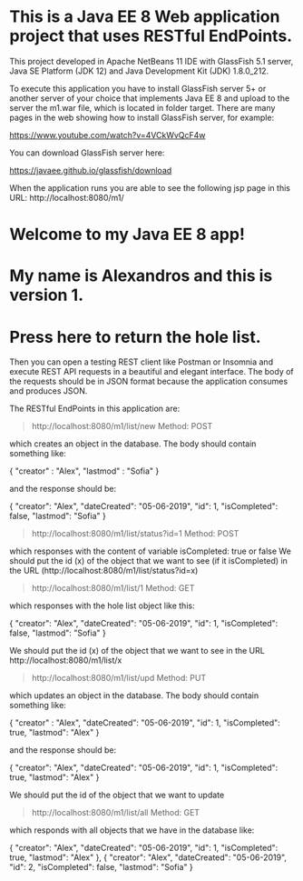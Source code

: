 # This is a Java EE 8 Web application project that uses RESTful EndPoints.

This project developed in Apache NetBeans 11 IDE with GlassFish 5.1 server, Java SE Platform (JDK 12)
and Java Development Kit (JDK) 1.8.0_212.

To execute this application you have to install GlassFish server 5+ or another server of your choice that 
implements Java EE 8 and upload to the server the m1.war file, which is located in folder target. There are
many pages in the web showing how to install GlassFish server, for example:

https://www.youtube.com/watch?v=4VCkWvQcF4w

You can download GlassFish server here:

https://javaee.github.io/glassfish/download

When the application runs you are able to see the following jsp page in this URL: http://localhost:8080/m1/


# Welcome to my Java EE 8 app!

# My name is Alexandros and this is version 1.
 
# Press here to return the hole list. 

Then you can open a testing REST client like Postman or Insomnia and execute REST API requests in a beautiful
and elegant interface. The body of the requests should be in JSON format because the application consumes and
produces JSON.

The RESTful EndPoints in this application are:

> http://localhost:8080/m1/list/new  Method: POST

which creates an object in the database. The body should contain something like:

{
	"creator" : "Alex",
	"lastmod" : "Sofia"
}

and the response should be:

{
  "creator": "Alex",
  "dateCreated": "05-06-2019",
  "id": 1,
  "isCompleted": false,
  "lastmod": "Sofia"
}


> http://localhost:8080/m1/list/status?id=1  Method: POST

which responses with the content of variable isCompleted: true or false
We should put the id (x) of the object that we want to see (if it isCompleted) in the URL
(http://localhost:8080/m1/list/status?id=x)


> http://localhost:8080/m1/list/1  Method: GET

which responses with the hole list object like this:

{
  "creator": "Alex",
  "dateCreated": "05-06-2019",
  "id": 1,
  "isCompleted": false,
  "lastmod": "Sofia"
}

We should put the id (x) of the object that we want to see in the URL
http://localhost:8080/m1/list/x


> http://localhost:8080/m1/list/upd  Method: PUT

which updates an object in the database. The body should contain something like:

{
	 "creator" : "Alex",
   "dateCreated": "05-06-2019",
   "id": 1,
	 "isCompleted": true,
   "lastmod": "Alex"
  }

and the response should be:

{
  "creator": "Alex",
  "dateCreated": "05-06-2019",
  "id": 1,
  "isCompleted": true,
  "lastmod": "Alex"
}

We should put the id of the object that we want to update


> http://localhost:8080/m1/list/all  Method: GET

which responds with all objects that we have in the database like:

{
    "creator": "Alex",
    "dateCreated": "05-06-2019",
    "id": 1,
    "isCompleted": true,
    "lastmod": "Alex"
  },
  {
    "creator": "Alex",
    "dateCreated": "05-06-2019",
    "id": 2,
    "isCompleted": false,
    "lastmod": "Sofia"
  }



